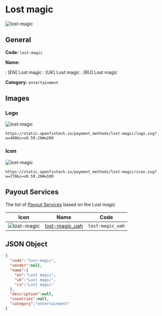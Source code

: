 
# Lost magic 
![lost-magic](https://static.openfintech.io/payment_methods/lost-magic/logo.svg?w=400&c=v0.59.26#w200)  

## General 
**Code:** `lost-magic` 
 
**Name:** 
 
:	[EN] Lost magic 
:	[UK] Lost magic 
:	[RU] Lost magic 
 
**Category:** `entertainment` 
 

## Images 

### Logo 
![lost-magic](https://static.openfintech.io/payment_methods/lost-magic/logo.svg?w=400&c=v0.59.26#w200)  

```
https://static.openfintech.io/payment_methods/lost-magic/logo.svg?w=400&c=v0.59.26#w200
```  

### Icon 
![lost-magic](https://static.openfintech.io/payment_methods/lost-magic/icon.svg?w=278&c=v0.59.26#w100)  

```
https://static.openfintech.io/payment_methods/lost-magic/icon.svg?w=278&c=v0.59.26#w100
```  

## Payout Services 
 
The list of [Payout Services](/payout-services/) based on the _Lost magic_ 

|Icon|Name|Code| 
|:---:|:---:|:---:| 
|![lost-magic](https://static.openfintech.io/payout_methods/lost-magic/icon.png?w=278&c=v0.59.26#w40) |[lost-magic_uah](/payout-services/lost-magic_uah/)|`lost-magic_uah`| 
 

## JSON Object 

```json
{
  "code":"lost-magic",
  "vendor":null,
  "name":{
    "en":"Lost magic",
    "uk":"Lost magic",
    "ru":"Lost magic"
  },
  "description":null,
  "countries":null,
  "category":"entertainment"
}
```  
